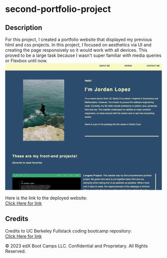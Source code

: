 # second-portfolio-project

## Description 

For this project, I created a portfolio website that displayed my previous html and css projects. In this project, I focused on aesthetics via UI and creating the page responsively so it would work with all devices. This proved to be a large task because I wasn't super familiar with media queries or Flexbox until now.
<br>
![Picture of my deployed website](./assets/images/screenshot.png)

Here is the link to the deployed website: 
<br>
[Click Here for link](https://lopez-jordan.github.io/second-portfolio-project/)

## Credits

Credits to UC Berkeley Fullstack coding bootcamp repository:
<br>
[Click Here for link](https://github.com/coding-boot-camp/urban-octo-telegram)


© 2023 edX Boot Camps LLC. Confidential and Proprietary. All Rights Reserved.
